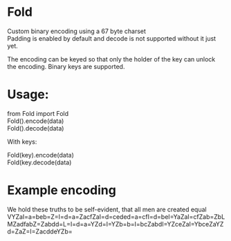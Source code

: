 # Fold
Custom binary encoding using a 67 byte charset  
Padding is enabled by default and decode is not supported without it just yet.  

The encoding can be keyed so that only the holder of the key can unlock the encoding.  Binary keys are supported.  

# Usage:  
from Fold import Fold  
Fold().encode(data)  
Fold().decode(data)  

With keys:  

Fold(key).encode(data)  
Fold(key.decode(data)  

# Example encoding  
We hold these truths to be self-evident, that all men are created equal  
VYZaI=a=beb=Z=I=d=a=ZacfZaI=d=ceded=a=cfI=d=beI=YaZaI=cfZab=ZbLMZadfabZ=Zabdd=L=I=d=a=YZd=I=YZb=b=I=bcZabdI=YZceZaI=YbceZaYZd=ZaZ=I=ZacddeYZb=  

